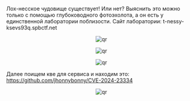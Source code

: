 Лох-несское чудовище существует! Или нет?
Выяснить это можно только с помощью глубоководного фотоэхолота, а он есть у единственной лаборатории поблизости.
Сайт лаборатории: t-nessy-ksevs93q.spbctf.net

<p align="center">
 <img src="https://github.com/ggPonchik/Tinkoff-CTF-2024/blob/main/p1.png?raw=true" alt="qr"/>
</p>
<p align="center">
 <img src="https://github.com/ggPonchik/Tinkoff-CTF-2024/blob/main/p2.png?raw=true" alt="qr"/>
</p>
<p align="center">
 <img src="https://github.com/ggPonchik/Tinkoff-CTF-2024/blob/main/p3.png?raw=true" alt="qr"/>
</p>

Далее поищем кве для сервиса и находим это:
https://github.com/jhonnybonny/CVE-2024-23334

<p align="center">
 <img src="https://github.com/ggPonchik/Tinkoff-CTF-2024/blob/main/p4.png?raw=true" alt="qr"/>
</p>
